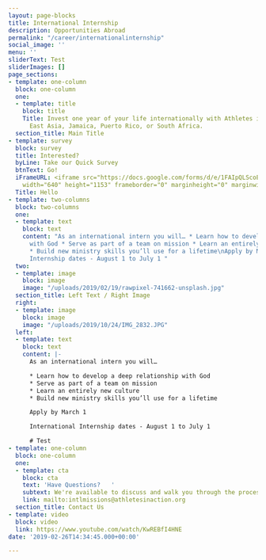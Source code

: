 ```yaml
---
layout: page-blocks
title: International Internship
description: Opportunities Abroad
permalink: "/career/internationalinternship"
social_image: ''
menu: ''
sliderText: Test
sliderImages: []
page_sections:
- template: one-column
  block: one-column
  one:
  - template: title
    block: title
    Title: Invest one year of your life internationally with Athletes in Action in
      East Asia, Jamaica, Puerto Rico, or South Africa.
  section_title: Main Title
- template: survey
  block: survey
  title: Interested?
  byLine: Take our Quick Survey
  btnText: Go!
  iFrameURL: <iframe src="https://docs.google.com/forms/d/e/1FAIpQLScoE3qdj4kDJZtdOQS6lfqbNZFH2RN2Lxu_FgeX7l5oAFvvrw/viewform?embedded=true"
    width="640" height="1153" frameborder="0" marginheight="0" marginwidth="0">Loading…</iframe>
  Title: Hello
- template: two-columns
  block: two-columns
  one:
  - template: text
    block: text
    content: "As an international intern you will… * Learn how to develop a deep relationship
      with God * Serve as part of a team on mission * Learn an entirely new culture
      * Build new ministry skills you’ll use for a lifetime\nApply by March 1\nInternational
      Internship dates - August 1 to July 1 "
  two:
  - template: image
    block: image
    image: "/uploads/2019/02/19/rawpixel-741662-unsplash.jpg"
  section_title: Left Text / Right Image
  right:
  - template: image
    block: image
    image: "/uploads/2019/10/24/IMG_2832.JPG"
  left:
  - template: text
    block: text
    content: |-
      As an international intern you will…

      * Learn how to develop a deep relationship with God
      * Serve as part of a team on mission
      * Learn an entirely new culture
      * Build new ministry skills you’ll use for a lifetime

      Apply by March 1

      International Internship dates - August 1 to July 1

      # Test
- template: one-column
  block: one-column
  one:
  - template: cta
    block: cta
    text: 'Have Questions?   '
    subtext: We're available to discuss and walk you through the process at any point.
    link: mailto:intlmissions@athletesinaction.org
  section_title: Contact Us
- template: video
  block: video
  link: https://www.youtube.com/watch/KwREBfI4HNE
date: '2019-02-26T14:34:45.000+00:00'

---
```

